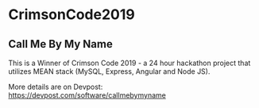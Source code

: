 # CrimsonCode2019

## Call Me By My Name

This is a Winner of Crimson Code 2019 - a 24 hour hackathon project that utilizes MEAN stack (MySQL, Express, Angular and Node JS).



More details are on Devpost:  https://devpost.com/software/callmebymyname
